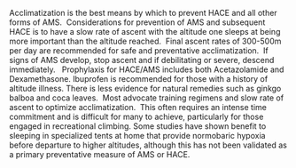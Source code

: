 Acclimatization is the best means by which to prevent HACE and all other forms of AMS.  Considerations for prevention of AMS and subsequent HACE is to have a slow rate of ascent with the altitude one sleeps at being more important than the altitude reached.  Final ascent rates of 300-500m per day are recommended for safe and preventative acclimatization.  If signs of AMS develop, stop ascent and if debilitating or severe, descend immediately.   Prophylaxis for HACE/AMS includes both Acetazolamide and Dexamethasone. Ibuprofen is recommended for those with a history of altitude illness. There is less evidence for natural remedies such as ginkgo balboa and coca leaves.  Most advocate training regimens and slow rate of ascent to optimize acclimatization.  This often requires an intense time commitment and is difficult for many to achieve, particularly for those engaged in recreational climbing. Some studies have shown benefit to sleeping in specialized tents at home that provide normobaric hypoxia before departure to higher altitudes, although this has not been validated as a primary preventative measure of AMS or HACE.